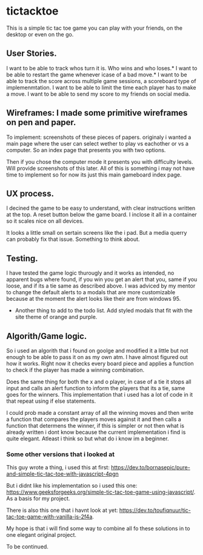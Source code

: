 # tictacktoe


This is a simple tic tac toe game you can play with your friends, on the desktop or even on the go.


## User Stories. 

I want to be able to track whos turn it is. Who wins and who loses.*
I want to be able to restart the game whenever icase of a bad move.* 
I want to be able to track the score across multiple game sessions, a scoreboard type of implemenmtation. 
I want to be able to limit the time each player has to make a move. 
I want to be able to send my score to my friends on social media.


## Wireframes: I made some primitive wireframes on pen and paper. 

To implement: screenshots of these pieces of papers. originaly i wanted a main page where the user can select wether to play vs eachother or vs a computer. So an index page that presents you with two options. 

Then if you chose the computer mode it presents you with difficulty levels. Will provide screenshots of this later. All of this is something i may not have time to implement so for now its just this main gameboard index page. 


## UX process.

I decined the game to be easy to understand, with clear instructions written at the top. A reset button below the game board. I inclose it all in a container so it scales nice on all devices. 

 It looks a little small on sertain screens like the i pad. But a media querry can probably fix that issue. Something to think about.

 ## Testing. 

 I have tested the game logic thurougly and it works as intended, no apparent bugs where found, if you win you get an alert that you, same if you loose, and if its a tie same as described above. I was adviced by my mentor to change the default alerts to a modals that are more customizable because at the moment the alert looks like their are from windows 95. 

 * Another thing to add to the todo list. Add styled modals that fit with the site theme of orange and purple. 

 ## Algorith/Game logic. 

 So i used an algorith that i found on goolge and modified it a little but not enough to be able to pass it on as my own atm. I have almost figured out how it works. Right now it checks every board piece and applies a function to check if the player has made a winning combination. 
 
 Does the same thing for both the x and o player, in case of a tie it stops all input and calls an alert function to inform the players that its a tie, same goes for the winners. This implementation that i used has a lot of code in it that repeat using if else statements. 
 
 I could prob made a constant array of all the winning moves and then write a function that compares the players moves against it and then calls a function that determens the winner, if this is simpler or not then what is already written i dont know because the current implementation i find is quite elegant. Atleast i think so but what do i know im a beginner. 

### Some other versions that i looked at 

This guy wrote a thing, i used this at first: https://dev.to/bornasepic/pure-and-simple-tic-tac-toe-with-javascript-4pgn

But i didnt like his implementation so i used this one: https://www.geeksforgeeks.org/simple-tic-tac-toe-game-using-javascript/. As a basis for my project.

There is also this one that i havnt look at yet: https://dev.to/toufiqnuur/tic-tac-toe-game-with-vanilla-js-2f4a. 

My hope is that i will find some way to combine all fo these solutions in to one elegant original project. 

To be continued. 
